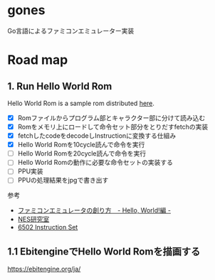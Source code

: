 # gones
Go言語によるファミコンエミュレーター実装

# Road map

## 1. Run Hello World Rom
Hello World Rom is a sample rom distributed [here](http://hp.vector.co.jp/authors/VA042397/nes/sample.html).

- [x] Romファイルからプログラム部とキャラクター部に分けて読み込む
- [x] Romをメモリ上にロードして命令セット部分をとりだすfetchの実装
- [x] fetchしたcodeをdecodeしInstructionに変換する仕組み
- [x] Hello World Romを10cycle読んで命令を実行
- [ ] Hello World Romを20cycle読んで命令を実行
- [ ] Hello World Romの動作に必要な命令セットの実装する
- [ ] PPU実装
- [ ] PPUの処理結果をjpgで書き出す

参考
- [ファミコンエミュレータの創り方　- Hello, World!編 -](https://qiita.com/bokuweb/items/1575337bef44ae82f4d3)
- [NES研究室](http://hp.vector.co.jp/authors/VA042397/nes/6502.html)
- [6502 Instruction Set](https://www.masswerk.at/6502/6502_instruction_set.html#BNE)


## 1.1 EbitengineでHello World Romを描画する

https://ebitengine.org/ja/
